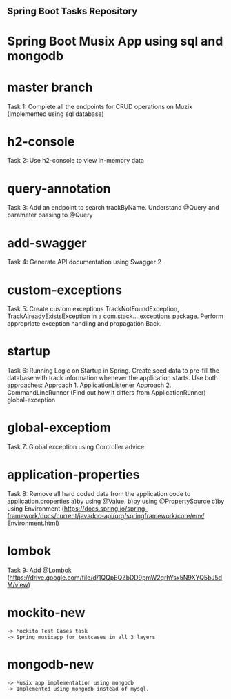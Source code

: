 ## Spring Boot Tasks Repository

# Spring Boot Musix App using sql and mongodb

# master branch
Task 1: Complete all the endpoints for CRUD operations on Muzix
(Implemented using sql database)

# h2-console
Task 2: Use h2-console to view in-memory data

# query-annotation
Task 3: Add an endpoint to search trackByName. Understand @Query and parameter passing to @Query

# add-swagger
Task 4: Generate API documentation using Swagger 2

# custom-exceptions
Task 5: Create custom exceptions TrackNotFoundException, TrackAlreadyExistsException in a com.stack....exceptions package. Perform appropriate exception handling and propagation Back.

# startup
Task 6: Running Logic on Startup in Spring. Create seed data to pre-fill the database with track information whenever the application starts. Use both approaches: Approach 1. ApplicationListener Approach 2. CommandLineRunner (Find out how it differs from ApplicationRunner)
global-exception

# global-exceptiom
Task 7: Global exception using Controller advice

# application-properties
Task 8: Remove all hard coded data from the application code to application.properties a)by using @Value. b)by using @PropertySource c)by using Environment (https://docs.spring.io/spring-framework/docs/current/javadoc-api/org/springframework/core/env/ Environment.html)

# lombok
Task 9: Add @Lombok (https://drive.google.com/file/d/1QQpEQZbDD9pmW2qrhYsx5N9XYQ5bJ5dM/view)

# mockito-new
    -> Mockito Test Cases task
    -> Spring musixapp for testcases in all 3 layers

# mongodb-new
    -> Musix app implementation using mongodb
    -> Implemented using mongodb instead of mysql.
